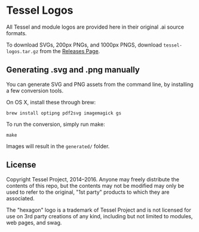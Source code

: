 # Tessel Logos

All Tessel and module logos are provided here in their original .ai source formats.

To download SVGs, 200px PNGs, and 1000px PNGS, download `tessel-logos.tar.gz` from the [Releases Page](https://github.com/tessel/logos/releases).

## Generating .svg and .png manually

You can generate SVG and PNG assets from the command line, by installing a few conversion tools.

On OS X, install these through brew:

```
brew install optipng pdf2svg imagemagick gs
```

To run the conversion, simply run make:

```
make
```

Images will result in the `generated/` folder.

## License

Copyright Tessel Project, 2014–2016. Anyone may freely distribute the contents of this repo, but the contents may not be modified may only be used to refer to the original, "1st party" products to which they are associated.

The "hexagon" logo is a trademark of Tessel Project and is not licensed for use on 3rd party creations of any kind, including but not limited to modules, web pages, and swag.
